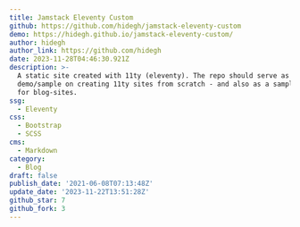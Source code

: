 ```yaml
---
title: Jamstack Eleventy Custom
github: https://github.com/hidegh/jamstack-eleventy-custom
demo: https://hidegh.github.io/jamstack-eleventy-custom/
author: hidegh
author_link: https://github.com/hidegh
date: 2023-11-28T04:46:30.921Z
description: >-
  A static site created with 11ty (eleventy). The repo should serve as a
  demo/sample on creating 11ty sites from scratch - and also as a sample/basic
  for blog-sites.
ssg:
  - Eleventy
css:
  - Bootstrap
  - SCSS
cms:
  - Markdown
category:
  - Blog
draft: false
publish_date: '2021-06-08T07:13:48Z'
update_date: '2023-11-22T13:51:28Z'
github_star: 7
github_fork: 3
---
```

